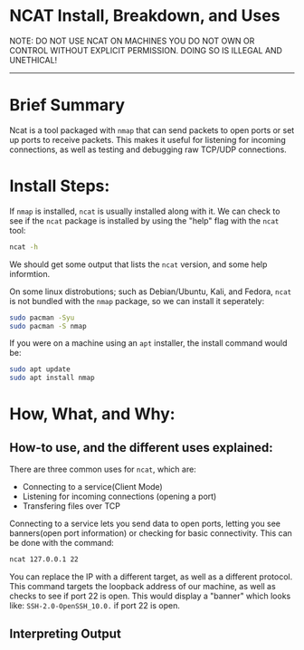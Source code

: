 # NCAT Install, Breakdown, and Uses

NOTE: DO NOT USE NCAT ON MACHINES YOU DO NOT OWN OR CONTROL WITHOUT EXPLICIT PERMISSION. DOING SO IS ILLEGAL AND UNETHICAL!

---

# Brief Summary

Ncat is a tool packaged with `nmap` that can send packets to open ports or set up ports to receive packets. This makes it useful for listening for incoming connections, as well as testing and debugging raw TCP/UDP connections.

# Install Steps:

If `nmap` is installed, `ncat` is usually installed along with it. We can check to see if the `ncat` package is installed by using the "help" flag with the `ncat` tool:
```bash
ncat -h
```

We should get some output that lists the `ncat` version, and some help informtion.

On some linux distrobutions; such as Debian/Ubuntu, Kali, and Fedora, `ncat` is not bundled with the `nmap` package, so we can install it seperately:
```bash
sudo pacman -Syu
sudo pacman -S nmap
```

If you were on a machine using an `apt` installer, the install command would be:
```bash
sudo apt update
sudo apt install nmap
```

# How, What, and Why:

## How-to use, and the different uses explained:

There are three common uses for `ncat`, which are:
- Connecting to a service(Client Mode)
- Listening for incoming connections (opening a port)
- Transfering files over TCP

Connecting to a service lets you send data to open ports, letting you see banners(open port information) or checking for basic connectivity. This can be done with the command:
```bash
ncat 127.0.0.1 22
```

You can replace the IP with a different target, as well as a different protocol. This command targets the loopback address of our machine, as well as checks to see if port 22 is open. This would display a "banner" which looks like: `SSH-2.0-OpenSSH_10.0.` if port 22 is open.

## Interpreting Output
